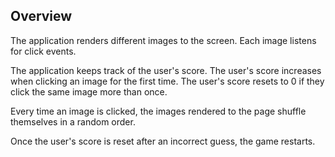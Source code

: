 
## Overview

The application renders different images to the screen. Each image listens for click events.

The application keeps track of the user's score. The user's score increases when clicking an image for the first time. The user's score resets to 0 if they click the same image more than once.

Every time an image is clicked, the images rendered to the page shuffle themselves in a random order.

Once the user's score is reset after an incorrect guess, the game restarts.